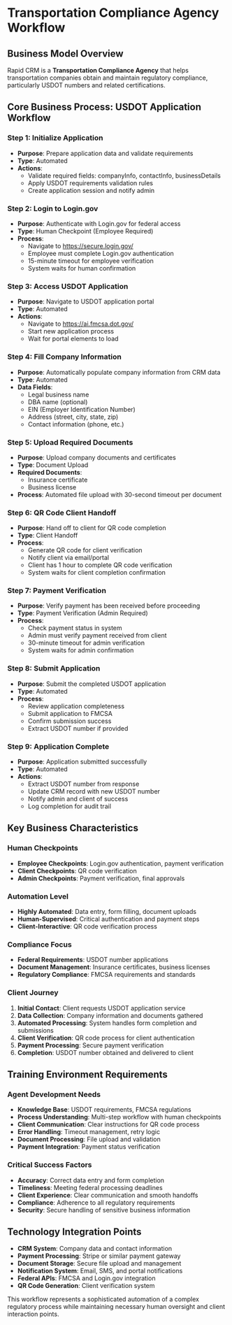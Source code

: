# Transportation Compliance Agency Workflow

## Business Model Overview
Rapid CRM is a **Transportation Compliance Agency** that helps transportation companies obtain and maintain regulatory compliance, particularly USDOT numbers and related certifications.

## Core Business Process: USDOT Application Workflow

### Step 1: Initialize Application
- **Purpose**: Prepare application data and validate requirements
- **Type**: Automated
- **Actions**:
  - Validate required fields: companyInfo, contactInfo, businessDetails
  - Apply USDOT requirements validation rules
  - Create application session and notify admin

### Step 2: Login to Login.gov
- **Purpose**: Authenticate with Login.gov for federal access
- **Type**: Human Checkpoint (Employee Required)
- **Process**:
  - Navigate to https://secure.login.gov/
  - Employee must complete Login.gov authentication
  - 15-minute timeout for employee verification
  - System waits for human confirmation

### Step 3: Access USDOT Application
- **Purpose**: Navigate to USDOT application portal
- **Type**: Automated
- **Actions**:
  - Navigate to https://ai.fmcsa.dot.gov/
  - Start new application process
  - Wait for portal elements to load

### Step 4: Fill Company Information
- **Purpose**: Automatically populate company information from CRM data
- **Type**: Automated
- **Data Fields**:
  - Legal business name
  - DBA name (optional)
  - EIN (Employer Identification Number)
  - Address (street, city, state, zip)
  - Contact information (phone, etc.)

### Step 5: Upload Required Documents
- **Purpose**: Upload company documents and certificates
- **Type**: Document Upload
- **Required Documents**:
  - Insurance certificate
  - Business license
- **Process**: Automated file upload with 30-second timeout per document

### Step 6: QR Code Client Handoff
- **Purpose**: Hand off to client for QR code completion
- **Type**: Client Handoff
- **Process**:
  - Generate QR code for client verification
  - Notify client via email/portal
  - Client has 1 hour to complete QR code verification
  - System waits for client completion confirmation

### Step 7: Payment Verification
- **Purpose**: Verify payment has been received before proceeding
- **Type**: Payment Verification (Admin Required)
- **Process**:
  - Check payment status in system
  - Admin must verify payment received from client
  - 30-minute timeout for admin verification
  - System waits for admin confirmation

### Step 8: Submit Application
- **Purpose**: Submit the completed USDOT application
- **Type**: Automated
- **Process**:
  - Review application completeness
  - Submit application to FMCSA
  - Confirm submission success
  - Extract USDOT number if provided

### Step 9: Application Complete
- **Purpose**: Application submitted successfully
- **Type**: Automated
- **Actions**:
  - Extract USDOT number from response
  - Update CRM record with new USDOT number
  - Notify admin and client of success
  - Log completion for audit trail

## Key Business Characteristics

### Human Checkpoints
- **Employee Checkpoints**: Login.gov authentication, payment verification
- **Client Checkpoints**: QR code verification
- **Admin Checkpoints**: Payment verification, final approvals

### Automation Level
- **Highly Automated**: Data entry, form filling, document uploads
- **Human-Supervised**: Critical authentication and payment steps
- **Client-Interactive**: QR code verification process

### Compliance Focus
- **Federal Requirements**: USDOT number applications
- **Document Management**: Insurance certificates, business licenses
- **Regulatory Compliance**: FMCSA requirements and standards

### Client Journey
1. **Initial Contact**: Client requests USDOT application service
2. **Data Collection**: Company information and documents gathered
3. **Automated Processing**: System handles form completion and submissions
4. **Client Verification**: QR code process for client authentication
5. **Payment Processing**: Secure payment verification
6. **Completion**: USDOT number obtained and delivered to client

## Training Environment Requirements

### Agent Development Needs
- **Knowledge Base**: USDOT requirements, FMCSA regulations
- **Process Understanding**: Multi-step workflow with human checkpoints
- **Client Communication**: Clear instructions for QR code process
- **Error Handling**: Timeout management, retry logic
- **Document Processing**: File upload and validation
- **Payment Integration**: Payment status verification

### Critical Success Factors
- **Accuracy**: Correct data entry and form completion
- **Timeliness**: Meeting federal processing deadlines
- **Client Experience**: Clear communication and smooth handoffs
- **Compliance**: Adherence to all regulatory requirements
- **Security**: Secure handling of sensitive business information

## Technology Integration Points
- **CRM System**: Company data and contact information
- **Payment Processing**: Stripe or similar payment gateway
- **Document Storage**: Secure file upload and management
- **Notification System**: Email, SMS, and portal notifications
- **Federal APIs**: FMCSA and Login.gov integration
- **QR Code Generation**: Client verification system

This workflow represents a sophisticated automation of a complex regulatory process while maintaining necessary human oversight and client interaction points.



